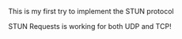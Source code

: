 This is my first try to implement the STUN protocol

STUN Requests is working for both UDP and TCP!
